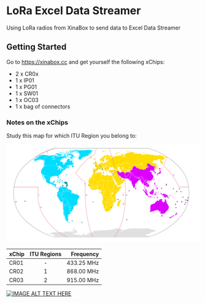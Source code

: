 # LoRa Excel Data Streamer
Using LoRa radios from XinaBox to send data to Excel Data Streamer

## Getting Started

Go to https://xinabox.cc and get yourself the following xChips:
- 2 x CR0x
- 1 x IP01
- 1 x PG01
- 1 x SW01
- 1 x OC03
- 1 x bag of connectors

### Notes on the xChips

Study this map for which ITU Region you belong to:

![ITU Regions](ITUregions.svg "ITU Regions")

xChip|ITU Regions|Frequency
---|:---:|---:
CR01|-|433.25 MHz
CR02|1|868.00 MHz
CR03|2|915.00 MHz


[![IMAGE ALT TEXT HERE](http://img.youtube.com/vi/YOUTUBE_VIDEO_ID_HERE/0.jpg)](http://www.youtube.com/watch?v=oPtP6aEzzoA)



